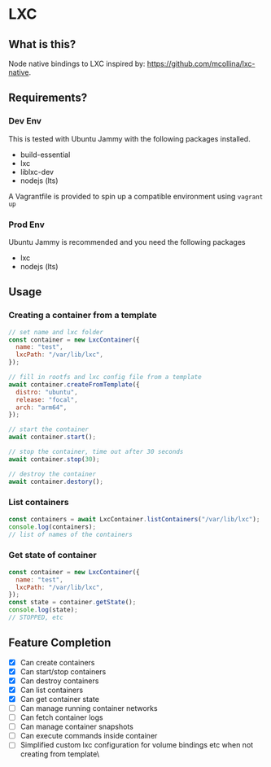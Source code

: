 # LXC

## What is this?

Node native bindings to LXC inspired by: https://github.com/mcollina/lxc-native.

## Requirements?

### Dev Env

This is tested with Ubuntu Jammy with the following packages installed.

- build-essential
- lxc
- liblxc-dev
- nodejs (lts)

A Vagrantfile is provided to spin up a compatible environment using `vagrant up`

### Prod Env

Ubuntu Jammy is recommended and you need the following packages

- lxc
- nodejs (lts)

## Usage

### Creating a container from a template

```javascript
// set name and lxc folder
const container = new LxcContainer({
  name: "test",
  lxcPath: "/var/lib/lxc",
});

// fill in rootfs and lxc config file from a template
await container.createFromTemplate({
  distro: "ubuntu",
  release: "focal",
  arch: "arm64",
});

// start the container
await container.start();

// stop the container, time out after 30 seconds
await container.stop(30);

// destroy the container
await container.destory();
```

### List containers

```javascript
const containers = await LxcContainer.listContainers("/var/lib/lxc");
console.log(containers);
// list of names of the containers
```

### Get state of container

```javascript
const container = new LxcContainer({
  name: "test",
  lxcPath: "/var/lib/lxc",
});
const state = container.getState();
console.log(state);
// STOPPED, etc
```

## Feature Completion

- [x] Can create containers
- [x] Can start/stop containers
- [x] Can destroy containers
- [x] Can list containers
- [x] Can get container state
- [ ] Can manage running container networks
- [ ] Can fetch container logs
- [ ] Can manage container snapshots
- [ ] Can execute commands inside container
- [ ] Simplified custom lxc configuration for volume bindings etc when not creating from template\
